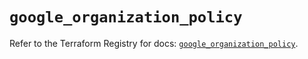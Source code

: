 # `google_organization_policy`

Refer to the Terraform Registry for docs: [`google_organization_policy`](https://registry.terraform.io/providers/hashicorp/google-beta/6.36.1/docs/resources/google_organization_policy).
